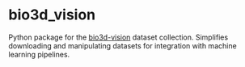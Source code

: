 # bio3d_vision

Python package for the [bio3d-vision](https://bio3d-vision.github.io) dataset collection. Simplifies downloading and manipulating datasets for integration with machine learning pipelines.